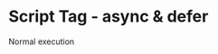 # Script Tag - async & defer

Normal execution <script>
This is the default behavior of the <script> element. Parsing of the HTML code pauses while the script is executing. For slow servers and heavy scripts this means that displaying the webpage will be delayed.
  
Deferred execution <script defer>
Simply put: delaying script execution until the HTML parser has finished. A positive effect of this attribute is that the DOM will be available for your script. However, since not every browser supports defer yet, don’t rely on it!
  
Asynchronous execution <script async>
Don’t care when the script will be available? Asynchronous is the best of both worlds: HTML parsing may continue and the script will be executed as soon as it’s ready. I’d recommend this for scripts such as Google Analytics.



## HTML5: async, defer

In HTML5, you can tell browser when to run your JavaScript code. There are 3 possibilities:
```
<script       src="myscript.js"></script>

<script async src="myscript.js"></script>

<script defer src="myscript.js"></script>
```
* Without async or defer, browser will run your script immediately, before rendering the elements that's below your script tag.

* With async (asynchronous), browser will continue to load the HTML page and render it while the browser load and execute the script at the same time.

* With defer, browser will run your script when the page finished parsing. (not necessary finishing downloading all image files. This is good.)
```
